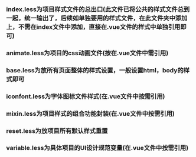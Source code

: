 ### index.less为项目样式文件的总出口(此文件已将公共的样式文件总到一起，统一输出了，后续如单独要用的样式文件，在此文件夹中添加上，不需在index文件中添加，直接在.vue文件的样式中单独引用即可)
### animate.less为项目的css动画文件(按在.vue文件中需引用)
### base.less为放所有页面整体的样式设置，一般设置html，body的样式即可
### iconfont.less为字体图标文件样式(在.vue文件中按需引用)
### mixin.less为项目样式的组合功能封装(在.vue文件中按需引用)
### reset.less为放项目所有默认样式重置
### variable.less为具体项目的UI设计规范变量(在.vue文件中按需引用)
